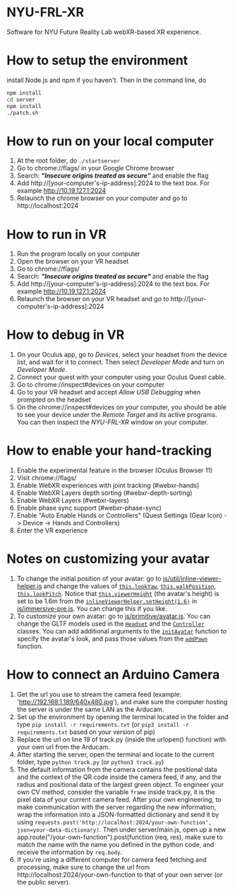 # NYU-FRL-XR

Software for NYU Future Reality Lab webXR-based XR experience.

# How to setup the environment

install Node.js and npm if you haven't. Then in the command line, do
```sh
npm install
cd server
npm install
./patch.sh
```

# How to run on your local computer

1. At the root folder, do ``./startserver``
2. Go to chrome://flags/ in your Google Chrome browser
3. Search: ***"Insecure origins treated as secure"*** and enable the flag
4. Add http://[your-computer's-ip-address]:2024 to the text box. For example http://10.19.127.1:2024
5. Relaunch the chrome browser on your computer and go to http://localhost:2024

# How to run in VR

1. Run the program locally on your computer
2. Open the browser on your VR headset
3. Go to chrome://flags/
4. Search: ***"Insecure origins treated as secure"*** and enable the flag
5. Add http://[your-computer's-ip-address]:2024 to the text box. For example http://10.19.127.1:2024
7. Relaunch the browser on your VR headset and go to http://[your-computer's-ip-address]:2024 

# How to debug in VR

1. On your Oculus app, go to *Devices*, select your headset from the device list, and wait for it to connect. Then select *Developer Mode* and turn on *Developer Mode*.
2. Connect your quest with your computer using your Oculus Quest cable.
3. Go to chrome://inspect#devices on your computer
4. Go to your VR headset and accept *Allow USB Debugging* when prompted on the headset
5. On the chrome://inspect#devices on your computer, you should be able to see your device under the *Remote Target* and its active programs. You can then inspect the *NYU-FRL-XR* window on your computer.

# How to enable your hand-tracking

1. Enable the experimental feature in the browser (Oculus Browser 11)
2. Visit chrome://flags/
3. Enable WebXR experiences with joint tracking (#webxr-hands)
4. Enable WebXR Layers depth sorting (#webxr-depth-sorting)
5. Enable WebXR Layers (#webxr-layers)
6. Enable phase sync support (#webxr-phase-sync)
7. Enable "Auto Enable Hands or Controllers" (Quest Settings (Gear Icon) -> Device -> Hands and Controllers)
8. Enter the VR experience

# Notes on customizing your avatar
1. To change the initial position of your avatar: go to [js/util/inline-viewer-helper.js](https://github.com/futurerealitylab/NYU-FRL-XR/tree/master/js/util/inline-viewer-helper.js) and change the values of [```this.lookYaw```](https://github.com/futurerealitylab/NYU-FRL-XR/tree/master/js/util/inline-viewer-helper.js#L46), [```this.walkPosition```](https://github.com/futurerealitylab/NYU-FRL-XR/tree/master/js/util/inline-viewer-helper.js#L47), [```this.lookPitch```](https://github.com/futurerealitylab/NYU-FRL-XR/tree/master/js/util/inline-viewer-helper.js#L49). Notice that [```this.viewerHeight```](https://github.com/futurerealitylab/NYU-FRL-XR/tree/master/js/util/inline-viewer-helper.js#L50) (the avatar's height) is set to be 1.6m from the [```inlineViewerHelper.setHeight(1.6)```](https://github.com/futurerealitylab/NYU-FRL-XR/tree/master/js/immersive-pre.js#L503) in [js/immersive-pre.js](https://github.com/futurerealitylab/NYU-FRL-XR/tree/master/js/immersive-pre.js). You can change this if you like.
2. To customize your own avatar: go to [js/primitive/avatar.js](https://github.com/futurerealitylab/NYU-FRL-XR/tree/master/js/primitive/avatar.js). You can change the GLTF models used in the [```Headset```](https://github.com/futurerealitylab/NYU-FRL-XR/tree/master/js/primitive/avatar.js#L101) and the [```Controller```](https://github.com/futurerealitylab/NYU-FRL-XR/tree/master/js/primitive/avatar.js#L114) classes. You can add additional arguments to the [```initAvatar```](https://github.com/futurerealitylab/NYU-FRL-XR/tree/master/js/primitive/avatar.js#L8) function to specify the avatar's look, and pass those values from the [```addPawn```](https://github.com/futurerealitylab/NYU-FRL-XR/tree/master/js/util/croquetlib.js#L162) function.

# How to connect an Arduino Camera
1. Get the url you use to stream the camera feed (example: 'http://192.168.1.189/640x480.jpg'), and make sure the computer hosting the server is under the same LAN as the Arducam.
2. Set up the environment by opening the terminal located in the folder and type ```pip install -r requirements.txt``` (or ```pip3 install -r requirements.txt``` based on your version of pip)
3. Replace the url on line 19 of track.py (inside the urlopen() function) with your own url from the Arducam.
4. After starting the server, open the terminal and locate to the current folder, type ```python track.py``` (or ```python3 track.py```)
5. The default information from the camera contains the positional data and the context of the QR code inside the camera feed, if any, and the radius and positional data of the largest green object. To engineer your own CV method, consider the variable ```frame``` inside track.py, it is the pixel data of your current camera feed. After your own engineering, to make communication with the server regarding the new information, wrap the information into a JSON-formatted dictionary and send it by using ```requests.post('http://localhost:2024/your-own-function', json=your-data-dictionary)```. Then under server/main.js, open up a new app.route("/your-own-function").post(function (req, res), make sure to match the name with the name you defined in the python code, and receive the information by ```req.body```.
6. If you're using a different computer for camera feed fetching and processing, make sure to change the url from http://localhost:2024/your-own-function to that of your own server (or the public server).
